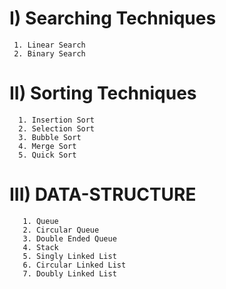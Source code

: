 

# I) Searching Techniques
     1. Linear Search
     2. Binary Search


# II) Sorting Techniques 
      1. Insertion Sort
      2. Selection Sort
      3. Bubble Sort
      4. Merge Sort
      5. Quick Sort


# III) DATA-STRUCTURE
       1. Queue
       2. Circular Queue
       3. Double Ended Queue
       4. Stack
       5. Singly Linked List
       6. Circular Linked List
       7. Doubly Linked List
       
      